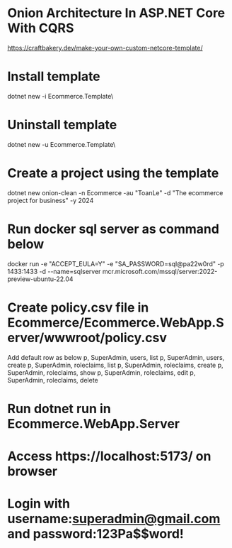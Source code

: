 # Onion Architecture In ASP.NET Core With CQRS

https://craftbakery.dev/make-your-own-custom-netcore-template/

# Install template

dotnet new -i Ecommerce.Template\

# Uninstall template

dotnet new -u Ecommerce.Template\

# Create a project using the template

dotnet new onion-clean -n Ecommerce -au "ToanLe" -d "The ecommerce project for business" -y 2024

# Run docker sql server as command below

docker run -e "ACCEPT_EULA=Y" -e "SA_PASSWORD=sql@pa22w0rd" -p 1433:1433 -d --name=sqlserver mcr.microsoft.com/mssql/server:2022-preview-ubuntu-22.04

# Create policy.csv file in Ecommerce/Ecommerce.WebApp.Server/wwwroot/policy.csv

Add default row as below
p, SuperAdmin, users, list
p, SuperAdmin, users, create
p, SuperAdmin, roleclaims, list
p, SuperAdmin, roleclaims, create
p, SuperAdmin, roleclaims, show
p, SuperAdmin, roleclaims, edit
p, SuperAdmin, roleclaims, delete

# Run dotnet run in Ecommerce.WebApp.Server

# Access https://localhost:5173/ on browser

# Login with username:superadmin@gmail.com and password:123Pa$$word!
